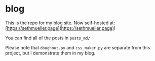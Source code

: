 # blog

This is the repo for my blog site. Now self-hosted at: [https://sethmueller.page](https://sethmueller.page)!

You can find all of the posts in `posts_md/`

Please note that `doughnut.py` and `css_maker.py` are separate from this project, but I demonstrate them in my blog.
